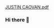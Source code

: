 [JUSTIN CAOVAN.pdf](https://github.com/jtcaovan/jtcaovan/files/6895488/JUSTIN.CAOVAN.pdf)


### Hi there 👋

<!--
**jtcaovan/jtcaovan** is a ✨ _special_ ✨ repository because its `README.md` (this file) appears on your GitHub profile.

Here are some ideas to get you started:

- 🔭 I’m currently working on ...
- 🌱 I’m currently learning ...
- 👯 I’m looking to collaborate on ...
- 🤔 I’m looking for help with ...
- 💬 Ask me about ...
- 📫 How to reach me: ...
- 😄 Pronouns: ...
- ⚡ Fun fact: ...
-->
